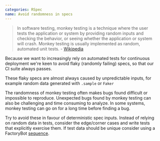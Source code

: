 ```yaml
---
categories: RSpec
name: Avoid randomness in specs
---
```


> In software testing, monkey testing is a technique where the user tests the application or system by providing random inputs and checking the behavior, or seeing whether the application or system will crash. Monkey testing is usually implemented as random, automated unit tests. - [Wikipedia](https://en.wikipedia.org/wiki/Monkey_testing)

Because we want to increasingly rely on automated tests for continuous deployment we're keen to avoid flaky (randomly failing) specs, so that our CI suite always passes.

These flaky specs are almost always caused by unpredictable inputs, for example random data generated with `.sample` or `Faker`

The randomness of monkey testing often makes bugs found difficult or impossible to reproduce. Unexpected bugs found by monkey testing can also be challenging and time consuming to analyze. In some systems, monkey testing can go on for a long time before finding a bug.

Try to avoid these in favour of deterministic spec inputs. Instead of relying on random data in tests, consider the edge/corner cases and write tests that explicitly exercise them. If test data should be unique consider using a FactoryBot [sequence](https://github.com/thoughtbot/factory_bot/blob/main/GETTING_STARTED.md#sequences).
